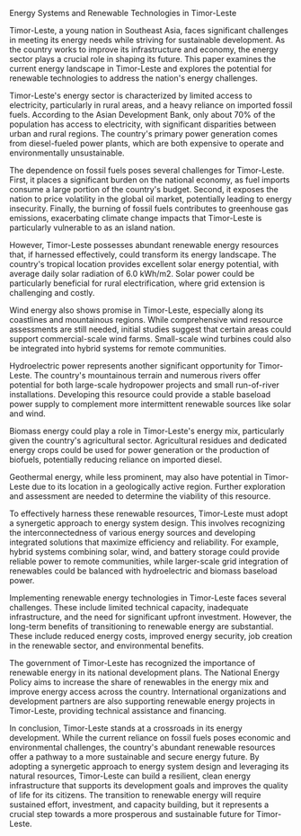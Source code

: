 Energy Systems and Renewable Technologies in Timor-Leste

Timor-Leste, a young nation in Southeast Asia, faces significant challenges in meeting its energy needs while striving for sustainable development. As the country works to improve its infrastructure and economy, the energy sector plays a crucial role in shaping its future. This paper examines the current energy landscape in Timor-Leste and explores the potential for renewable technologies to address the nation's energy challenges.

Timor-Leste's energy sector is characterized by limited access to electricity, particularly in rural areas, and a heavy reliance on imported fossil fuels. According to the Asian Development Bank, only about 70% of the population has access to electricity, with significant disparities between urban and rural regions. The country's primary power generation comes from diesel-fueled power plants, which are both expensive to operate and environmentally unsustainable.

The dependence on fossil fuels poses several challenges for Timor-Leste. First, it places a significant burden on the national economy, as fuel imports consume a large portion of the country's budget. Second, it exposes the nation to price volatility in the global oil market, potentially leading to energy insecurity. Finally, the burning of fossil fuels contributes to greenhouse gas emissions, exacerbating climate change impacts that Timor-Leste is particularly vulnerable to as an island nation.

However, Timor-Leste possesses abundant renewable energy resources that, if harnessed effectively, could transform its energy landscape. The country's tropical location provides excellent solar energy potential, with average daily solar radiation of 6.0 kWh/m2. Solar power could be particularly beneficial for rural electrification, where grid extension is challenging and costly.

Wind energy also shows promise in Timor-Leste, especially along its coastlines and mountainous regions. While comprehensive wind resource assessments are still needed, initial studies suggest that certain areas could support commercial-scale wind farms. Small-scale wind turbines could also be integrated into hybrid systems for remote communities.

Hydroelectric power represents another significant opportunity for Timor-Leste. The country's mountainous terrain and numerous rivers offer potential for both large-scale hydropower projects and small run-of-river installations. Developing this resource could provide a stable baseload power supply to complement more intermittent renewable sources like solar and wind.

Biomass energy could play a role in Timor-Leste's energy mix, particularly given the country's agricultural sector. Agricultural residues and dedicated energy crops could be used for power generation or the production of biofuels, potentially reducing reliance on imported diesel.

Geothermal energy, while less prominent, may also have potential in Timor-Leste due to its location in a geologically active region. Further exploration and assessment are needed to determine the viability of this resource.

To effectively harness these renewable resources, Timor-Leste must adopt a synergetic approach to energy system design. This involves recognizing the interconnectedness of various energy sources and developing integrated solutions that maximize efficiency and reliability. For example, hybrid systems combining solar, wind, and battery storage could provide reliable power to remote communities, while larger-scale grid integration of renewables could be balanced with hydroelectric and biomass baseload power.

Implementing renewable energy technologies in Timor-Leste faces several challenges. These include limited technical capacity, inadequate infrastructure, and the need for significant upfront investment. However, the long-term benefits of transitioning to renewable energy are substantial. These include reduced energy costs, improved energy security, job creation in the renewable sector, and environmental benefits.

The government of Timor-Leste has recognized the importance of renewable energy in its national development plans. The National Energy Policy aims to increase the share of renewables in the energy mix and improve energy access across the country. International organizations and development partners are also supporting renewable energy projects in Timor-Leste, providing technical assistance and financing.

In conclusion, Timor-Leste stands at a crossroads in its energy development. While the current reliance on fossil fuels poses economic and environmental challenges, the country's abundant renewable resources offer a pathway to a more sustainable and secure energy future. By adopting a synergetic approach to energy system design and leveraging its natural resources, Timor-Leste can build a resilient, clean energy infrastructure that supports its development goals and improves the quality of life for its citizens. The transition to renewable energy will require sustained effort, investment, and capacity building, but it represents a crucial step towards a more prosperous and sustainable future for Timor-Leste.